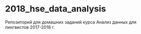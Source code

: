 # 2018_hse_data_analysis
Репозиторий для домашних заданий курса Анализ данных для лингвистов 2017-2018 г.
